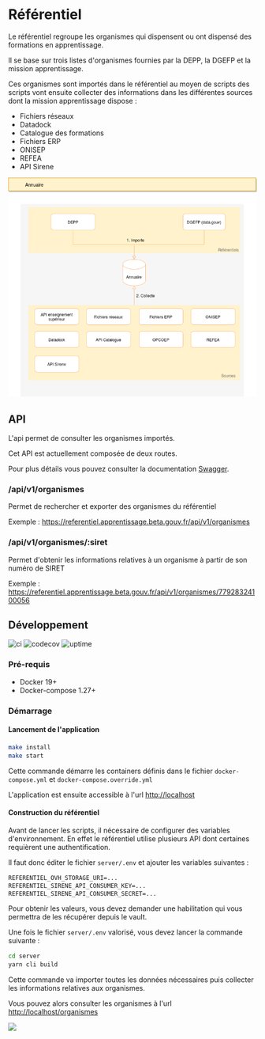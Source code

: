 # Référentiel

Le référentiel regroupe les organismes qui dispensent ou ont dispensé des formations en apprentissage.

Il se base sur trois listes d'organismes fournies par la DEPP, la DGEFP et la mission apprentissage.

Ces organismes sont importés dans le référentiel au moyen de scripts des scripts vont ensuite collecter des informations
dans les différentes sources dont la mission apprentissage dispose :

- Fichiers réseaux
- Datadock
- Catalogue des formations
- Fichiers ERP
- ONISEP
- REFEA
- API Sirene

![annuaire schéma](./misc/doc/annuaire.png)

## API

L'api permet de consulter les organismes importés.

Cet API est actuellement composée de deux routes.

Pour plus détails vous pouvez consulter la documentation [Swagger](https://referentiel.apprentissage.beta.gouv.fr/api/v1/doc/#/Publique/post_api_v1_organismes).

### /api/v1/organismes

Permet de rechercher et exporter des organismes du référentiel

Exemple : https://referentiel.apprentissage.beta.gouv.fr/api/v1/organismes

### /api/v1/organismes/:siret

Permet d'obtenir les informations relatives à un organisme à partir de son numéro de SIRET

Exemple : https://referentiel.apprentissage.beta.gouv.fr/api/v1/organismes/77928324100056

## Développement

![ci](https://github.com/mission-apprentissage/referentiel/actions/workflows/ci.yml/badge.svg)
![codecov](https://codecov.io/gh/mission-apprentissage/referentiel/branch/main/graph/badge.svg?token=CVNNCH0GYA)
![uptime](https://img.shields.io/endpoint?url=https%3A%2F%2Fraw.githubusercontent.com%2Fmission-apprentissage%2Fupptime%2Fmaster%2Fapi%2Fapi-referentiel%2Fuptime.json)

### Pré-requis

- Docker 19+
- Docker-compose 1.27+

### Démarrage

#### Lancement de l'application

```sh
make install
make start
```

Cette commande démarre les containers définis dans le fichier `docker-compose.yml` et `docker-compose.override.yml`

L'application est ensuite accessible à l'url [http://localhost](http://localhost)


#### Construction du référentiel

Avant de lancer les scripts, il nécessaire de configurer des variables d'environnement.
En effet le référentiel utilise plusieurs API dont certaines requièrent une authentification.

Il faut donc éditer le fichier `server/.env` et ajouter les variables suivantes :

```
REFERENTIEL_OVH_STORAGE_URI=...
REFERENTIEL_SIRENE_API_CONSUMER_KEY=...
REFERENTIEL_SIRENE_API_CONSUMER_SECRET=...
```

Pour obtenir les valeurs, vous devez demander une habilitation qui vous permettra de les récupérer depuis le vault.

Une fois le fichier `server/.env` valorisé, vous devez lancer la commande suivante :

```sh
cd server
yarn cli build
```

Cette commande va importer toutes les données nécessaires puis collecter les informations relatives aux organismes.

Vous pouvez alors consulter les organismes à l'url [http://localhost/organismes](http://localhost/organismes)


![](https://avatars1.githubusercontent.com/u/63645182?s=200&v=4)
